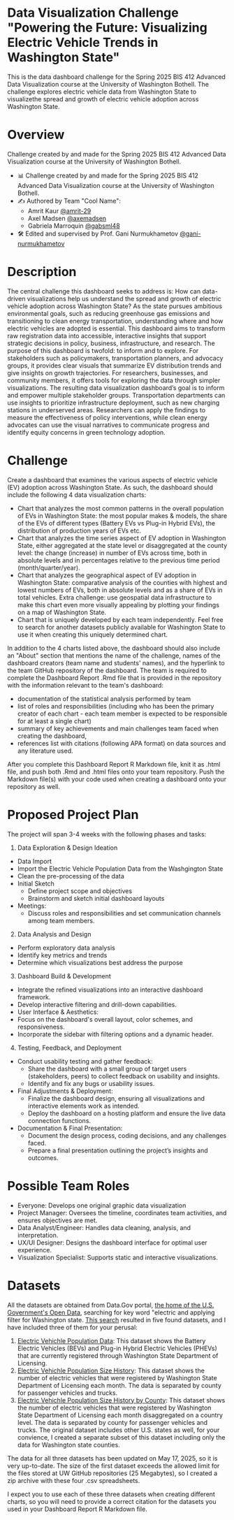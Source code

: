 # Data Visualization Challenge "Powering the Future: Visualizing Electric Vehicle Trends in Washington State"

This is the data dashboard challenge for the Spring 2025 BIS 412 Advanced Data Visualization course at the University of Washington Bothell. The challenge explores electric vehicle data from Washington State to visualizethe spread and growth of electric vehicle adoption across Washington State.


# Overview

Challenge created by and made for the Spring 2025 BIS 412 Advanced Data Visualization course at the University of Washington Bothell.

- 📊 Challenge created by and made for the Spring 2025 BIS 412 Advanced Data Visualization course at the University of Washington Bothell.
- ✍️ Authored by Team "Cool Name":
    - Amrit Kaur [@amrit-29](https://github.com/amrit-29)
    - Axel Madsen [@axemadsen](https://github.com/axemadsen)
    - Gabriela Marroquin [@gabsml48](https://github.com/gabsml48)
- 🛠️ Edited and supervised by Prof. Gani Nurmukhametov [@gani-nurmukhametov](https://github.com/gani-nurmukhametov)


# Description

The central challenge this dashboard seeks to address is: How can data-driven visualizations help us understand the spread and growth of electric vehicle adoption across Washington State?
As the state pursues ambitious environmental goals, such as reducing greenhouse gas emissions and transitioning to clean energy transportation, understanding where and how electric vehicles are adopted is essential. This dashboard aims to transform raw registration data into accessible, interactive insights that support strategic decisions in policy, business, infrastructure, and research.
The purpose of this dashboard is twofold: to inform and to explore. For stakeholders such as policymakers, transportation planners, and advocacy groups, it provides clear visuals that summarize EV distribution trends and give insights on growth trajectories. For researchers, businesses, and community members, it offers tools for exploring the data through simpler visualizations.
The resulting data visualization dashboard’s goal is to inform and empower multiple stakeholder groups. Transportation departments can use insights to prioritize infrastructure deployment, such as new charging stations in underserved areas. Researchers can apply the findings to measure the effectiveness of policy interventions, while clean energy advocates can use the visual narratives to communicate progress and identify equity concerns in green technology adoption.


# Challenge

Create a dashboard that examines the various aspects of electric vehicle (EV) adoption across Washington State. As such, the dashboard should include the following 4 data visualization charts:
- Chart that analyzes the most common patterns in the overall population of EVs in Washington State: the most popular makes & models, the share of the EVs of different types (Battery EVs vs Plug-in Hybrid EVs), the distribution of production years of EVs etc.
- Chart that analyzes the time series aspect of EV adoption in Washington State, either aggregated at the state level or disaggregated at the county level: the change (increase) in number of EVs across time, both in absolute levels and in percentages relative to the previous time period (month/quarter/year).
- Chart that analyzes the geographical aspect of EV adoption in Washington State: comparative analysis of the counties with highest and lowest numbers of EVs, both in absolute levels and as a share of EVs in total vehicles. Extra challenge: use geospatial data infrastructure to make this chart even more visually appealing by plotting your findings on a map of Washington State.
- Chart that is uniquely developed by each team independently. Feel free to search for another datasets publicly available for Washington State to use it when creating this uniquely determined chart.

In addition to the 4 charts listed above, the dashboard should also include an "About" section that mentions the name of the challenge, names of the dashboard creators (team name and students' names), and the hyperlink to the team GitHub repository of the dashboard. The team is required to complete the Dashboard Report .Rmd file that is provided in the repository with the information relevant to the team's dashboard: 
- documentation of the statistical analysis performed by team
- list of roles and responsibilities (including who has been the primary creator of each chart - each team member is expected to be responsible for at least a single chart)
- summary of key achievements and main challenges team faced when creating the dashboard,
- references list with citations (following APA format) on data sources and any literature used.
  
After you complete this Dashboard Report R Markdown file, knit it as .html file, and push both .Rmd and .html files onto your team repository. Push the Markdown file(s) with your code used when creating a dashboard onto your repository as well.


# Proposed Project Plan

The project will span 3-4 weeks with the following phases and tasks:

1. Data Exploration & Design Ideation
-	Data Import
  -	Import the Electric Vehicle Population Data from the Washgington State
  - Clean the pre-processing of the data
- Initial Sketch
  - Define project scope and objectives
  - Brainstorm and sketch initial dashboard layouts
- Meetings:
  -	Discuss roles and responsibilities and set communication channels among team members.
2. Data Analysis and Design
  -	Perform exploratory data analysis
  -	Identify key metrics and trends
  -	Determine which visualizations best address the purpose
3. Dashboard Build & Development
  - Integrate the refined visualizations into an interactive dashboard framework. 
  - Develop interactive filtering and drill-down capabilities.
  - User Interface & Aesthetics:
  - Focus on the dashboard's overall layout, color schemes, and responsiveness.
  - Incorporate the sidebar with filtering options and a dynamic header.     
4. Testing, Feedback, and Deployment
- Conduct usability testing and gather feedback:
    - Share the dashboard with a small group of target users (stakeholders, peers) to collect feedback on usability and insights.
    - Identify and fix any bugs or usability issues.
- Final Adjustments & Deployment:
    - Finalize the dashboard design, ensuring all visualizations and interactive elements work as intended.
    - Deploy the dashboard on a hosting platform and ensure the live data connection functions.
- Documentation & Final Presentation:
    - Document the design process, coding decisions, and any challenges faced.
    - Prepare a final presentation outlining the project’s insights and outcomes.


# Possible Team Roles

-	Everyone: Develops one original graphic data visualization
-	Project Manager: Oversees the timeline, coordinates team activities, and ensures objectives are met.
-	Data Analyst/Engineer: Handles data cleaning, analysis, and interpretation.
-	UX/UI Designer: Designs the dashboard interface for optimal user experience.
-	Visualization Specialist: Supports static and interactive visualizations.


# Datasets

All the datasets are obtained from Data.Gov portal, [the home of the U.S. Government's Open Data](https://data.gov/), searching for key word "electric and applying filter for Washington state. [This search](https://catalog.data.gov/organization/state-of-washington?q=electric) resulted in five found datasets, and I have included three of them for your perusal:

1. [Electric Vehichle Population Data](https://catalog.data.gov/dataset/electric-vehicle-population-data): This dataset shows the Battery Electric Vehicles (BEVs) and Plug-in Hybrid Electric Vehicles (PHEVs) that are currently registered through Washington State Department of Licensing.
2. [Electric Vehichle Population Size History](https://catalog.data.gov/dataset/electric-vehicle-population-size-history): This dataset shows the number of electric vehicles that were registered by Washington State Department of Licensing each month. The data is separated by county for passenger vehicles and trucks.
3. [Electric Vehichle Population Size History by County](https://catalog.data.gov/dataset/electric-vehicle-population-size-history-by-county): This dataset shows the number of electric vehicles that were registered by Washington State Department of Licensing each month disaggregated on a country level. The data is separated by county for passenger vehicles and trucks. The original dataset includes other U.S. states as well, for your convience, I created a separate subset of this dataset including only the data for Washington state counties. 

The data for all three datasets has been updated on May 17, 2025, so it is very up-to-date. The size of the first dataset exceeds the allowed limit for the files stored at UW GitHub repositories (25 Megabytes), so I created a zip archive with these four .csv spreadsheets.

I expect you to use each of these three datasets when creating different charts, so you will need to provide a correct citation for the datasets you used in your Dashboard Report R Markdown file. 
